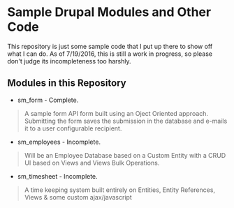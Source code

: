 # Sample Drupal Modules and Other Code

This repository is just some sample code that I put up there to show off what I can do. As of 7/19/2016, this is still a work in progress, so please don't judge its incompleteness too harshly.

## Modules in this Repository
 * sm_form - Complete.
 > A sample form API form built using an Oject Oriented approach. Submitting the form saves the submission in the database and e-mails it to a user configurable recipient.
 * sm_employees - Incomplete.
 > Will be an Employee Database based on a Custom Entity with a CRUD UI based on Views and Views Bulk Operations.
 * sm_timesheet - Incomplete.
 > A time keeping system built entirely on Entities, Entity References, Views & some custom ajax/javascript
